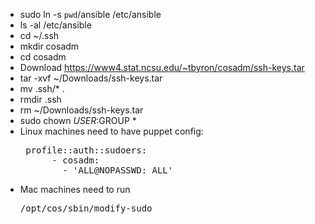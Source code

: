 * sudo ln -s `pwd`/ansible /etc/ansible
* ls -al /etc/ansible
* cd ~/.ssh
* mkdir cosadm
* cd cosadm
* Download https://www4.stat.ncsu.edu/~tbyron/cosadm/ssh-keys.tar
* tar -xvf ~/Downloads/ssh-keys.tar
* mv .ssh/* .
* rmdir .ssh
* rm ~/Downloads/ssh-keys.tar
* sudo chown $USER:$GROUP *
* Linux machines need to have puppet config:
  <pre> profile::auth::sudoers:
        - cosadm:
          - 'ALL@NOPASSWD: ALL'</pre>
* Mac machines need to run <pre>/opt/cos/sbin/modify-sudo</pre>
